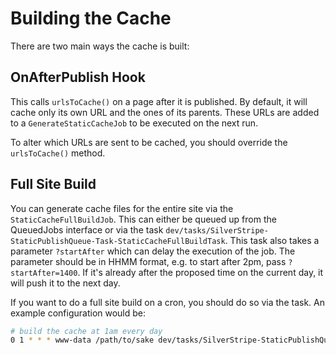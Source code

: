 # Building the Cache

There are two main ways the cache is built:

## OnAfterPublish Hook

This calls `urlsToCache()` on a page after it is published. By default, it will cache 
only its own URL and the ones of its parents. These URLs are added to a 
`GenerateStaticCacheJob` to be executed on the next run.

To alter which URLs are sent to be cached, you should override the `urlsToCache()` 
method.

## Full Site Build

You can generate cache files for the entire site via the `StaticCacheFullBuildJob`.
This can either be queued up from the QueuedJobs interface or via the task
`dev/tasks/SilverStripe-StaticPublishQueue-Task-StaticCacheFullBuildTask`. This task also takes a parameter `?startAfter`
which can delay the execution of the job. The parameter should be in HHMM format, 
e.g. to start after 2pm, pass `?startAfter=1400`. If it's already after the proposed
time on the current day, it will push it to the next day.

If you want to do a full site build on a cron, you should do so via the task. An
example configuration would be:

```bash
# build the cache at 1am every day 
0 1 * * * www-data /path/to/sake dev/tasks/SilverStripe-StaticPublishQueue-Task-StaticCacheFullBuildTask
```

